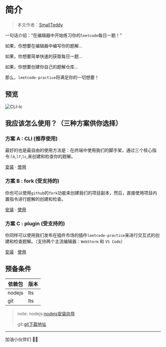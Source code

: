 # 简介

> 本文作者：[SmallTeddy](https://github.com/SmallTeddy)

一句话介绍：“在编辑器中开始练习你的`leetcode`每日一题！”

如果，你想要在编辑器中编写你的题解...

如果，你想要简单快速的获取每日一题...

如果，你想要创建你自己的题解仓库...

那么，`leetcode-practice`将满足你的一切想要！

## 预览

![CLI-lc](/images/lc-cli-h.png)

## 我应该怎么使用？（三种方案供你选择）

### 方案 A : CLI (推荐使用)

最好的也是最自由的使用方法是：在终端中使用我们的脚手架，通过三个核心指令:`lk`,`lf`,`lc`,来创建和检查你的题解。

[安装](<#一全局安装脚手架-(方案-A)>) · [使用](#CLI的使用)

### 方案 B : fork (受支持的)

你也可以使用`github`的`fork`功能来创建我们的项目副本，然后，直接使用项目内置指令进行题解的创建和检查。

[安装](<#二使用fork创建你自己的leetcode-practice仓库副本-(方案-B)>) · [使用](#fork项目的使用)

### 方案 C : plugin (受支持的)

你同样可以使用我们发布在插件市场的插件`leetcode-practice`来进行交互式的创建和检查题解。（支持两个主流编辑器：`WebStorm` 和 `VS Code`）

[安装](<#三在编辑器的插件市场安装插件-(方案-C)>) · [使用](#插件的使用)

## 预备条件

| 依赖包 | 版本 |
| ------ | ---- |
| nodejs | lts  |
| git    | lts  |

> note: nodejs:[nodejs安装向导](https://nodejs.org/en/learn/getting-started/how-to-install-nodejs)
>
> git:[git下载地址](https://git-scm.com/downloads)

---

加油小伙伴们 💪🏻
